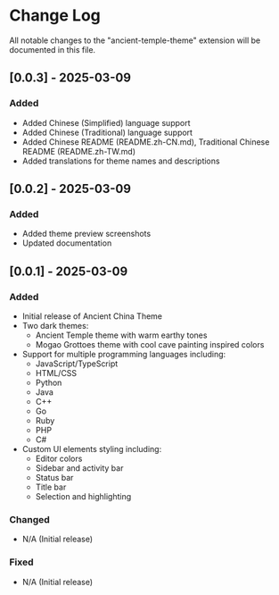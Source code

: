 # Change Log

All notable changes to the "ancient-temple-theme" extension will be documented in this file.

## [0.0.3] - 2025-03-09

### Added

- Added Chinese (Simplified) language support
- Added Chinese (Traditional) language support
- Added Chinese README (README.zh-CN.md), Traditional Chinese README (README.zh-TW.md)
- Added translations for theme names and descriptions

## [0.0.2] - 2025-03-09

### Added

- Added theme preview screenshots
- Updated documentation

## [0.0.1] - 2025-03-09

### Added

- Initial release of Ancient China Theme
- Two dark themes:
  - Ancient Temple theme with warm earthy tones
  - Mogao Grottoes theme with cool cave painting inspired colors
- Support for multiple programming languages including:
  - JavaScript/TypeScript
  - HTML/CSS
  - Python
  - Java
  - C++
  - Go
  - Ruby
  - PHP
  - C#
- Custom UI elements styling including:
  - Editor colors
  - Sidebar and activity bar
  - Status bar
  - Title bar
  - Selection and highlighting

### Changed

- N/A (Initial release)

### Fixed

- N/A (Initial release)
